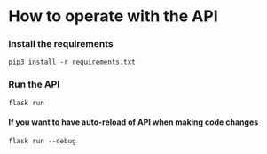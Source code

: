# How to operate with the API
### Install the requirements
```shell
pip3 install -r requirements.txt
```
### Run the API
```shell
flask run
```
#### If you want to have auto-reload of API when making code changes 
```shell
flask run --debug
```
